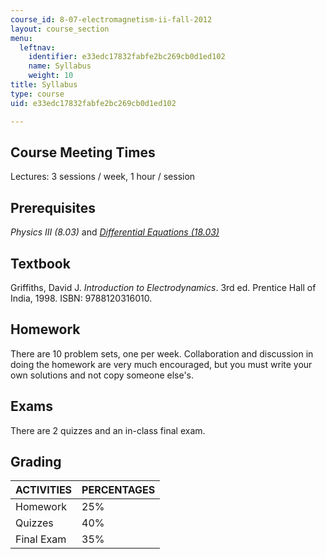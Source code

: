 ```yaml
---
course_id: 8-07-electromagnetism-ii-fall-2012
layout: course_section
menu:
  leftnav:
    identifier: e33edc17832fabfe2bc269cb0d1ed102
    name: Syllabus
    weight: 10
title: Syllabus
type: course
uid: e33edc17832fabfe2bc269cb0d1ed102

---
```


Course Meeting Times
--------------------

Lectures: 3 sessions / week, 1 hour / session

Prerequisites
-------------

_Physics III (8.03)_ and [_Differential Equations (18.03)_](/courses/18-03-differential-equations-spring-2010)

Textbook
--------

Griffiths, David J. _Introduction to Electrodynamics_. 3rd ed. Prentice Hall of India, 1998. ISBN: 9788120316010.

Homework
--------

There are 10 problem sets, one per week. Collaboration and discussion in doing the homework are very much encouraged, but you must write your own solutions and not copy someone else's.

Exams
-----

There are 2 quizzes and an in-class final exam.

Grading
-------

| ACTIVITIES | PERCENTAGES |
| --- | --- |
| Homework | 25% |
| Quizzes | 40% |
| Final Exam | 35%